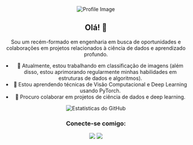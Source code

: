 <div align="center">
  <img src="https://github.com/sammarlley/sammarlley/blob/master/IMAGE-NAME" alt="Profile Image">
  
  ## Olá! 👋
  Sou um recém-formado em engenharia em busca de oportunidades e colaborações em projetos relacionados à ciência de dados e aprendizado profundo.
  
  - 🔭 Atualmente, estou trabalhando em classificação de imagens (além disso, estou aprimorando regularmente minhas habilidades em estruturas de dados e algoritmos).
  - 🌱 Estou aprendendo técnicas de Visão Computacional e Deep Learning usando PyTorch.
  - 🤝 Procuro colaborar em projetos de ciência de dados e deep learning.
  
  ![Estatísticas do GitHub](https://github-readme-stats.vercel.app/api?username=sammarlley&show_icons=true&theme=radical)
  
  ### Conecte-se comigo:
  
  [<img src="https://img.shields.io/badge/linkedin-%230077B5.svg?&style=for-the-badge&logo=linkedin&logoColor=white" />](https://www.linkedin.com/in/samuelmarley/)
  [<img src="https://img.shields.io/badge/instagram-%23E4405F.svg?&style=for-the-badge&logo=instagram&logoColor=white">](https://www.instagram.com/sam.marlley/)
</div>


